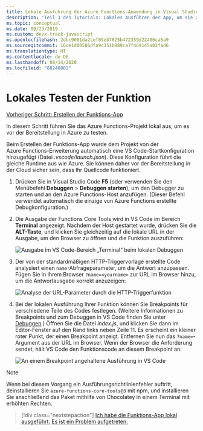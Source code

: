 ```yaml
---
title: Lokale Ausführung der Azure Functions-Anwendung in Visual Studio Code
description: 'Teil 3 des Tutorials: Lokales Ausführen der App, um sie zu testen.'
ms.topic: conceptual
ms.date: 09/23/2019
ms.custom: devx-track-javascript
ms.openlocfilehash: 2dbc9001da2cef09eb7625b472359d22406ca6a9
ms.sourcegitcommit: 16ce1d00586dfa9c351b889ca7f469145a02fad6
ms.translationtype: HT
ms.contentlocale: de-DE
ms.lasthandoff: 08/14/2020
ms.locfileid: "88240882"
---
```

# <a name="test-the-function-locally"></a>Lokales Testen der Funktion

[Vorheriger Schritt: Erstellen der Funktions-App](tutorial-vscode-serverless-node-02.md)

In diesem Schritt führen Sie das Azure Functions-Projekt lokal aus, um es vor der Bereitstellung in Azure zu testen.

Beim Erstellen der Funktions-App wurde dem Projekt von der Azure Functions-Erweiterung automatisch eine VS Code-Startkonfiguration hinzugefügt (Datei *.vscode/launch.json*). Diese Konfiguration führt die gleiche Runtime aus wie Azure. Sie können daher vor der Bereitstellung in der Cloud sicher sein, dass Ihr Quellcode funktioniert.

1. Drücken Sie in Visual Studio Code **F5** (oder verwenden Sie den Menübefehl **Debuggen** > **Debuggen starten**), um den Debugger zu starten und an den Azure Functions-Host anzufügen. (Dieser Befehl verwendet automatisch die einzige von Azure Functions erstellte Debugkonfiguration.)

1. Die Ausgabe der Functions Core Tools wird in VS Code im Bereich **Terminal** angezeigt. Nachdem der Host gestartet wurde, drücken Sie die **ALT-Taste**, und klicken Sie gleichzeitig auf die lokale URL in der Ausgabe, um den Browser zu öffnen und die Funktion auszuführen:

    ![Ausgabe im VS Code-Bereich „Terminal“ beim lokalen Debuggen](media/functions-extension/local-test-output.png)

1. Der von der standardmäßigen HTTP-Triggervorlage erstellte Code analysiert einen `name`-Abfrageparameter, um die Antwort anzupassen. Fügen Sie in Ihrem Browser `?name=<yourname>` zur URL im Browser hinzu, um die Antwortausgabe korrekt anzuzeigen:

    ![Analyse der URL-Parameter durch die HTTP-Triggerfunktion](media/functions-extension/local-test-browser.png)

1. Bei der lokalen Ausführung Ihrer Funktion können Sie Breakpoints für verschiedene Teile des Codes festlegen. (Weitere Informationen zu Breakpoints und zum Debuggen in VS Code finden Sie unter [Debuggen](https://code.visualstudio.com/docs/editor/debugging).) Öffnen Sie die Datei *index.js*, und klicken Sie dann im Editor-Fenster auf den Rand links neben Zeile 11. Es erscheint ein kleiner roter Punkt, der einen Breakpoint anzeigt. Entfernen Sie nun das `?name=`-Argument aus der URL im Browser. Wenn der Browser die Anforderung sendet, hält VS Code den Funktionscode an diesem Breakpoint an:

    ![An einem Breakpoint angehaltene Ausführung in VS Code](media/functions-extension/debugging-breakpoint.png)

> [!Note]
>
> Wenn bei diesem Vorgang ein Ausführungsrichtlinienfehler auftritt, deinstallieren Sie `azure-functions-core-tools@3` mit npm, und installieren Sie anschließend das Paket mithilfe von Chocolatey in einem Terminal mit erhöhten Rechten.

> [!div class="nextstepaction"]
> [Ich habe die Funktions-App lokal ausgeführt.](tutorial-vscode-serverless-node-04.md) [Es ist ein Problem aufgetreten.](https://www.research.net/r/PWZWZ52?tutorial=node-deployment-azurefunctions&step=run-app)
